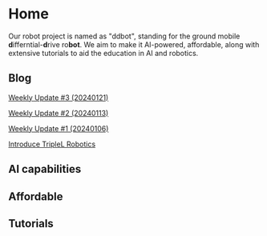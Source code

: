 # Home

Our robot project is named as "ddbot", standing for the ground mobile **d**ifferntial-**d**rive ro**bot**. We aim to make it AI-powered, affordable, along with extensive tutorials to aid the education in AI and robotics.


## Blog

[Weekly Update #3 (20240121)](./blog/posts/20240121.md)

[Weekly Update #2 (20240113)](./blog/posts/20240113.md)

[Weekly Update #1 (20240106)](./blog/posts/20240106.md)

[Introduce TripleL Robotics](./blog/posts/intro_triplelrobotics.md)

## AI capabilities

## Affordable

## Tutorials